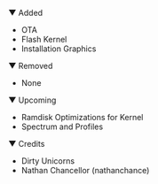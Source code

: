 ▼ Added
- OTA
- Flash Kernel 
- Installation Graphics


▼ Removed
- None

▼ Upcoming
- Ramdisk Optimizations for Kernel
- Spectrum and Profiles

▼ Credits
- Dirty Unicorns
- Nathan Chancellor (nathanchance)
